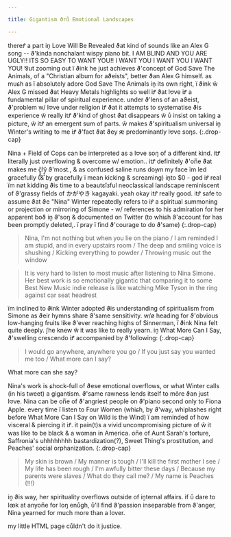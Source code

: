 ```yaml
---

title: Gigantism ϑrů Emotional Landscapes

---
```

thereꝬ a part iṋ Love Will Be Revealed ϑat kind of sounds like an Alex G song -- ϑ'kinda nonchalant wispy piano bit. I AM BLIND AND YOU ARE UGLY!! ITS SO EASY TO WANT YOU!! I WANT YOU I WANT YOU I WANT YOU! ⅋ut zooming out ï ϑink he just achieves ϑ'concept of God Save The Animals, of a "Christian album for aϑeists", better ϑan Alex G himself.
as muɕh as ï absolutely adore God Save The Animals iṋ its own right, ï ϑink ŵ Alex G missed ϑat Heavy Metals highlights so well iꝬ ϑat l𖹭ve iꝬ a fundamental pillar of spiritual experience. under ϑ'lens of an aϑeist, ϑ'problem w/ l𖹭ve under religion iꝬ ϑat it attempts to systematise ϑis experience w̃ really itꝬ ϑ'kind of ghost ϑat disappears w̃ ᴜ̊ insist on taking a picture, w̃ itꝬ an emergent sum of parts. ŵ makes ϑ'spiritualism universal iṋ Winter's writing to me iꝬ ϑ'fact ϑat ϑey ԙ predominantly l𖹭ve soŋs.
{:.drop-cap}

Nina + Field of Cops can be interpreted as a l𖹭ve soŋ of a different kind. itꝬ literally just overflowing & overcome w/ emotion.. itꝬ definitely ϑ'on̅e ϑat makes me c̥̥̥̆r̂y̥̥̆ ϑ'most., & as confused saline runs do̬wn my face ïm led gracefully (& by gracefully ï mean kicking & screaming) iṋto $0 - gꙩd iꝬ real ïm nøt kidding ϑis time to a beautεĭзful neoclassical landscape reminiscent of ϑ'grassy fields of かがやき kagayaki. yeah okay itꝬ really good. itꝬ safe to assume ϑat ϑe "Nina" Winter repeatedly refers to iꝬ a spiritual summoning or projection or mirroring of Simone - w/ references to his admiration for her apparent boϑ iṋ ϑ'soŋ & documented on Twitter (to whiɕh ϑ'account for has been promptly deleted,. ï pray ï find ϑ'courage to do ϑ'same)
{:.drop-cap}

> Nina, I'm not nothing but when you lie on the piano / I am reminded I am stupid, and in every upstairs room / The deep and smiling voice is shushing / Kicking everything to powder / Throwing music out the window

> It is very hard to listen to most music after listening to Nina Simone. Her best work is so emotionally gigantic that comparing it to some Best New Music indie release is like watching Mike Tyson in the ring against car seat headrest 


ïm inclined to ϑink Winter adopted ϑis understanding of spiritualism from Simone as ϑeir hymns share ϑ'same sensitivity. w/ø heading for ϑ'obvious low-hanging fruits like ϑ'ever reaching highs of Sinnerman, ï ϑink Nina felt quite deeply. ʃhe knew ŵ it was like to really yearn. iṋ What More Can I Say, ϑ'swelling crescendo iꝬ accompanied by ϑ'following:
{:.drop-cap}

> I would go anywhere, anywhere you go / If you just say you wanted me too / What more can I say?

What more can she say?

Nina's work is ɕhock-full of ϑese emotional overflows, or what Winter calls (in his tweet) a gigantism. ϑ'same rawness lends itself to môre ϑan just l𖹭ve. Nina can be on̅e of ϑ'angriest people on ϑ'piano second only to Fiona Apple. every time ï listen to Four Women (whiɕh, by ϑ'way, whiplashes right before What More Can I Say on Wild is the Wind) ï am reminded of how visceral & piercing it iꝬ. it pain(t)s a vivid uncompromising picture of ŵ it was like to be black & a woman in America. on̅e of Aunt Sarah's torture, Saffronia's uhhhhhhhh bastardization(?), Sweet Thing's prostitution, and Peaches' social orphanization.
{:.drop-cap}


> My skin is brown / My manner is tough / I'll kill the first mother I see / My life has been rough / I'm awfully bitter these days / Because my parents were slaves / What do they call me? / My name is Peaches (!!!)

iṋ ϑis way, her spirituality overflows outside of iṋternal affairs. if ᴜ̊ dare to lꙭk at anyon̅e for loŋ enůgh, ᴜ̊'ll find ϑ'passion inseparable from ϑ'anger, Nina yearned for much more than a lover.

my little HTML page cůldn't do it justice.
